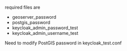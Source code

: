 required files are

- geoserver_password
- postgis_password
- keycloak_admin_password_test
- keycloak_admin_username_test

Need to modify PostGIS password in keycloak_test.conf 